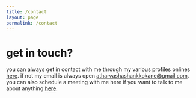 ```yaml
---
title: /contact
layout: page
permalink: /contact
---
```


# get in touch?

you can always get in contact with me through my various profiles onlines <a href="https://linktr.ee/atharvakokane">here</a>. if not my email is always open atharvashashankkokane@gmail.com. you can also schedule a meeting with me here if you want to talk to me about anything <a href="https://calendly.com/atharvashashankkokane/30min">here</a>.
